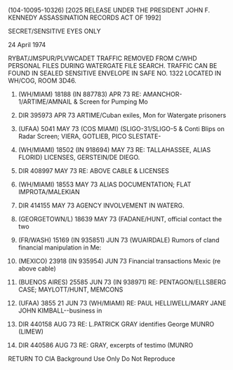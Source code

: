 (104-10095-10326) [2025 RELEASE UNDER THE PRESIDENT JOHN F. KENNEDY ASSASSINATION RECORDS ACT OF 1992]

SECRET/SENSITIVE EYES ONLY

24 April 1974

RYBAT/JMSPUR/PLVWCADET TRAFFIC REMOVED FROM C/WHD PERSONAL FILES DURING WATERGATE FILE SEARCH. TRAFFIC CAN BE FOUND IN SEALED SENSITIVE ENVELOPE IN SAFE NO. 1322 LOCATED IN WH/COG, ROOM 3D46.

1. (WH/MIAM) 18188 (IN 887783) APR 73 RE: AMANCHOR-1/ARTIME/AMNAIL & Screen for Pumping Mo

2. DIR 395973 APR 73 ARTIME/Cuban exiles, Mon for Watergate prisoners

3. (UFAA) 5041 MAY 73 (COS MIAMI) (SLIGO-31/SLIGO-5 & Conti Blips on Radar Screen; VIERA, GOTLIEB, PICO SLESTATE-

4. (WH/MIAMI) 18502 (IN 918694) MAY 73 RE: TALLAHASSEE, ALIAS FLORID) LICENSES, GERSTEIN/DE DIEGO.

5. DIR 408997 MAY 73 RE: ABOVE CABLE & LICENSES

6. (WH/MIAMI) 18553 MAY 73 ALIAS DOCUMENTATION; FLAT IMPROTA/MALEKIAN

7. DIR 414155 MAY 73 AGENCY INVOLVEMENT IN WATERG.

8. (GEORGETOWN/L) 18639 MAY 73 (FADANE/HUNT, official contact the two

9. (FR/WASH) 15169 (IN 935851) JUN 73 (WUAIRDALE) Rumors of cland financial manipulation in Me:

10. (MEXICO) 23918 (IN 935954) JUN 73 Financial transactions Mexic (re above cable)

11. (BUENOS AIRES) 25585 JUN 73 (IN 938971) RE: PENTAGON/ELLSBERG CASE; MAYLOTT/HUNT, MEMCONS

12. (UFAA) 3855 21 JUN 73 (WH/MIAMI) RE: PAUL HELLIWELL/MARY JANE JOHN KIMBALL--business in

13. DIR 440158 AUG 73 RE: L.PATRICK GRAY identifies George MUNRO (LIMEW)

14. DIR 440586 AUG 73 RE: GRAY, excerpts of testimo (MUNRO

RETURN TO CIA
Background Use Only
Do Not Reproduce
